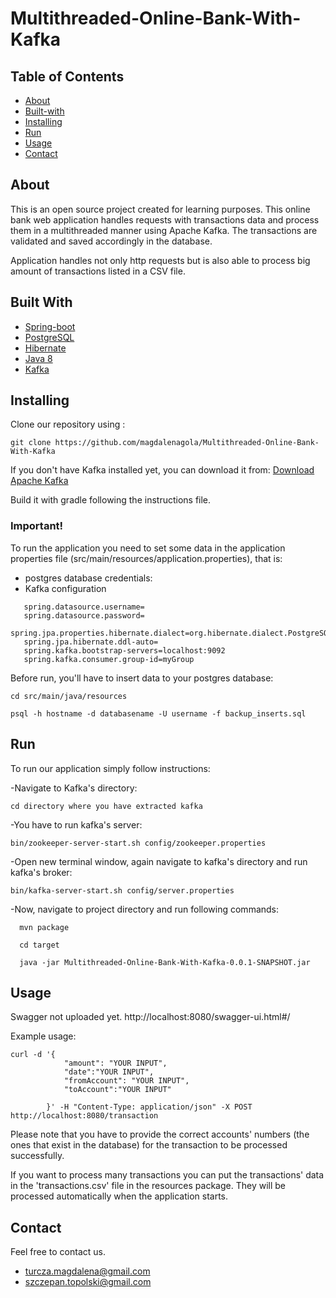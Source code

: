 # Multithreaded-Online-Bank-With-Kafka

## Table of Contents

- [About](#about)
- [Built-with](#built-with)
- [Installing](#installing)
- [Run](#run)
- [Usage](#usage)
- [Contact](#contact)

## About <a name = "about"></a>

This is an open source project created for learning purposes. This online bank web application handles requests with transactions data and process them in a multithreaded manner using Apache Kafka. The transactions are validated and saved accordingly in the database.

Application handles not only http requests but is also able to process big amount of transactions listed in a CSV file.

## Built With <a name = "built-with"></a>

* [Spring-boot](https://spring.io/projects/spring-boot)
* [PostgreSQL](https://www.postgresql.org/)
* [Hibernate](https://hibernate.org/)
* [Java 8](https://www.java.com/pl/download/faq/java8.xml)
* [Kafka](https://kafka.apache.org/)

## Installing <a name = "installing"></a>

Clone our repository using :

```
git clone https://github.com/magdalenagola/Multithreaded-Online-Bank-With-Kafka
```


If you don't have Kafka installed yet, you can download it from: [Download Apache Kafka](https://kafka.apache.org/downloads)

Build it with gradle following the instructions file.



### Important!

To run the application you need to set some data in the application properties file (src/main/resources/application.properties), that is:
- postgres database credentials:
- Kafka configuration

```spring.datasource.url=
   spring.datasource.username=
   spring.datasource.password=
   spring.jpa.properties.hibernate.dialect=org.hibernate.dialect.PostgreSQL92Dialect
   spring.jpa.hibernate.ddl-auto=
   spring.kafka.bootstrap-servers=localhost:9092
   spring.kafka.consumer.group-id=myGroup
```

Before run, you'll have to insert data to your postgres database:
```
cd src/main/java/resources
```

```
psql -h hostname -d databasename -U username -f backup_inserts.sql
```

## Run <a name = "run"></a>

To run our application simply follow instructions:

-Navigate to Kafka's directory:
```
cd directory where you have extracted kafka
```
-You have to run kafka's server:
```
bin/zookeeper-server-start.sh config/zookeeper.properties
```
-Open new terminal window, again navigate to kafka's directory and run kafka's broker:
```
bin/kafka-server-start.sh config/server.properties
```
-Now, navigate to project directory and run following commands:
```
  mvn package
```

```
  cd target 
```

```
  java -jar Multithreaded-Online-Bank-With-Kafka-0.0.1-SNAPSHOT.jar
```

## Usage <a name = "usage"></a>
Swagger not uploaded yet.
 http://localhost:8080/swagger-ui.html#/
 
 Example usage:
 ```
curl -d '{
             "amount": "YOUR INPUT",
             "date":"YOUR INPUT",
             "fromAccount": "YOUR INPUT",
             "toAccount":"YOUR INPUT"
            
         }' -H "Content-Type: application/json" -X POST http://localhost:8080/transaction
```

Please note that you have to provide the correct accounts' numbers (the ones that exist in the database)  for the transaction to be processed successfully.


If you want to process many transactions you can put the transactions' data in the 'transactions.csv' file in the resources package. They will be processed automatically when the application starts.
## Contact <a name = "contact"></a>
Feel free to contact us.
 * turcza.magdalena@gmail.com
 * szczepan.topolski@gmail.com
